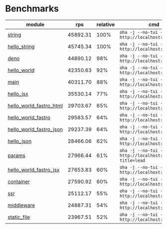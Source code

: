 # Benchmarks
| module                                                          | rps      | relative | cmd                                                            |
| --------------------------------------------------------------- | -------- | -------- | -------------------------------------------------------------- |
| [string](/examples/string.ts)                                   | 45892.31 | 100%     | `oha -j --no-tui -z 10s http://localhost:9000`                 |
| [hello_string](/examples/hello_string.ts)                       | 45745.34 | 100%     | `oha -j --no-tui -z 10s http://localhost:9000`                 |
| [deno](/examples/deno.ts)                                       | 44890.12 | 98%      | `oha -j --no-tui -z 10s http://localhost:9000`                 |
| [hello_world](/examples/hello_world.ts)                         | 42350.63 | 92%      | `oha -j --no-tui -z 10s http://localhost:9000`                 |
| [main](/examples/main.ts)                                       | 40311.70 | 88%      | `oha -j --no-tui -z 10s http://localhost:9000`                 |
| [hello_jsx](/examples/hello_jsx.tsx)                            | 35530.14 | 77%      | `oha -j --no-tui -z 10s http://localhost:9000`                 |
| [hello_world_fastro_html](/examples/hello_world_fastro_html.ts) | 29703.67 | 65%      | `oha -j --no-tui -z 10s http://localhost:9000`                 |
| [hello_world_fastro](/examples/hello_world_fastro.ts)           | 29583.57 | 64%      | `oha -j --no-tui -z 10s http://localhost:9000`                 |
| [hello_world_fastro_json](/examples/hello_world_fastro_json.ts) | 29237.39 | 64%      | `oha -j --no-tui -z 10s http://localhost:9000`                 |
| [hello_json](/examples/hello_json.ts)                           | 28466.06 | 62%      | `oha -j --no-tui -z 10s http://localhost:9000`                 |
| [params](/examples/params.ts)                                   | 27966.44 | 61%      | `oha -j --no-tui -z 10s http://localhost:9000/agus?title=lead` |
| [hello_world_fastro_jsx](/examples/hello_world_fastro_jsx.tsx)  | 27653.83 | 60%      | `oha -j --no-tui -z 10s http://localhost:9000`                 |
| [container](/examples/container.ts)                             | 27590.92 | 60%      | `oha -j --no-tui -z 10s http://localhost:9000`                 |
| [ssr](/examples/ssr.ts)                                         | 25112.17 | 55%      | `oha -j --no-tui -z 10s http://localhost:9000`                 |
| [middleware](/examples/middleware.ts)                           | 24887.31 | 54%      | `oha -j --no-tui -z 10s http://localhost:9000`                 |
| [static_file](/examples/static_file.ts)                         | 23967.51 | 52%      | `oha -j --no-tui -z 10s http://localhost:9000`                 |